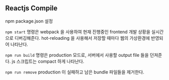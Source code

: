 ## Reactjs Compile

npm package.json 설정

```npm start``` 명령은 webpack 을 사용하여 현재 진행중인 frontend 개발 상황을 실시간으로 디버깅해준다. hot-reloading 을 사용해서 저장할 때마다 웹의 가상환경에 반영되어 나타난다.

```npm run build``` 명령은 production 모드로, 서버에서 사용할 output file 들을 던져준다. js 스크립트는 compact 하게 나타난다.

```npm run remove``` production 이 실패하고 남은 bundle 파일들을 제거한다.
